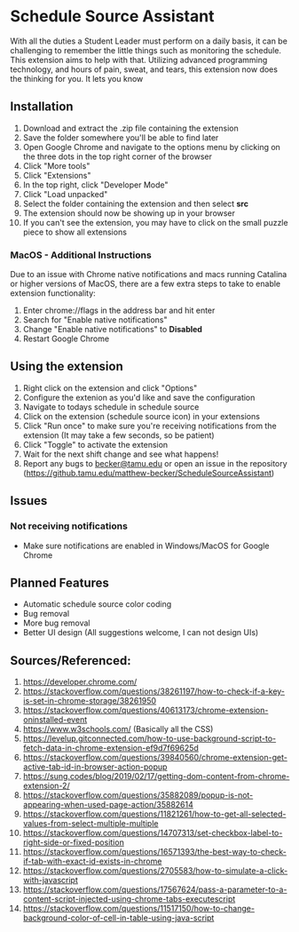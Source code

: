 # Schedule Source Assistant
With all the duties a Student Leader must perform on a daily basis, it can be challenging to remember the little things such as monitoring the schedule. This extension aims to help with that. Utilizing advanced programming technology, and hours of pain, sweat, and tears, this extension now does the thinking for you. It lets you know


## Installation
1. Download and extract the .zip file containing the extension
2. Save the folder somewhere you'll be able to find later
3. Open Google Chrome and navigate to the options menu by clicking on the three dots in the top right corner of the browser
4. Click "More tools"
5. Click "Extensions"
6. In the top right, click "Developer Mode"
7. Click "Load unpacked"
8. Select the folder containing the extension and then select <b>src</b>
9. The extension should now be showing up in your browser
10. If you can't see the extension, you may have to click on the small puzzle piece to show all extensions


### MacOS - Additional Instructions
Due to an issue with Chrome native notifications and macs running Catalina or higher versions of MacOS, there are a few extra steps to take to enable extension functionality:
1. Enter chrome://flags in the address bar and hit enter
2. Search for "Enable native notifications"
3. Change "Enable native notifications" to <b>Disabled</b>
4. Restart Google Chrome


## Using the extension
1. Right click on the extension and click "Options"
2. Configure the extenion as you'd like and save the configuration
3. Navigate to todays schedule in schedule source
4. Click on the extension (schedule source icon) in your extensions
5. Click "Run once" to make sure you're receiving notifications from the extension (It may take a few seconds, so be patient)
6. Click "Toggle" to activate the extension
7. Wait for the next shift change and see what happens!
8. Report any bugs to becker@tamu.edu or open an issue in the repository (https://github.tamu.edu/matthew-becker/ScheduleSourceAssistant)


## Issues
### Not receiving notifications
* Make sure notifications are enabled in Windows/MacOS for Google Chrome


## Planned Features
* Automatic schedule source color coding
* Bug removal
* More bug removal
* Better UI design (All suggestions welcome, I can not design UIs)


## Sources/Referenced:
1. https://developer.chrome.com/
2. https://stackoverflow.com/questions/38261197/how-to-check-if-a-key-is-set-in-chrome-storage/38261950
3. https://stackoverflow.com/questions/40613173/chrome-extension-oninstalled-event
4. https://www.w3schools.com/ (Basically all the CSS)
5. https://levelup.gitconnected.com/how-to-use-background-script-to-fetch-data-in-chrome-extension-ef9d7f69625d
6. https://stackoverflow.com/questions/39840560/chrome-extension-get-active-tab-id-in-browser-action-popup
7. https://sung.codes/blog/2019/02/17/getting-dom-content-from-chrome-extension-2/
8. https://stackoverflow.com/questions/35882089/popup-is-not-appearing-when-used-page-action/35882614
9. https://stackoverflow.com/questions/11821261/how-to-get-all-selected-values-from-select-multiple-multiple
10. https://stackoverflow.com/questions/14707313/set-checkbox-label-to-right-side-or-fixed-position
11. https://stackoverflow.com/questions/16571393/the-best-way-to-check-if-tab-with-exact-id-exists-in-chrome
12. https://stackoverflow.com/questions/2705583/how-to-simulate-a-click-with-javascript
13. https://stackoverflow.com/questions/17567624/pass-a-parameter-to-a-content-script-injected-using-chrome-tabs-executescript
14. https://stackoverflow.com/questions/11517150/how-to-change-background-color-of-cell-in-table-using-java-script